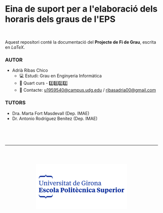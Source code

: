 # Eina de suport per a l'elaboració dels horaris dels graus de l'EPS
<br>

Aquest repositori conté la documentació del **Projecte de Fi de Grau**, escrita en *LaTeX*.

### AUTOR
- Adrià Ribas Chico
  - :computer: Estudi: Grau en Enginyeria Informàtica
  - :calendar: Quart curs - :two::zero::two::two:
  - :incoming_envelope: Contacte: u1959540@campus.udg.edu / ribasadria00@gmail.com
  

### TUTORS
- Dra. Marta Fort Masdevall (Dep. IMAE)
- Dr. Antonio Rodríguez Benítez (Dep. IMAE)

<br><br><br>

---

<br><br>

<p align="center"><img src="/imatges/logo.jpg" alt="UdGEPS" width="300"/>

<br><br>
 
